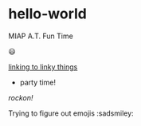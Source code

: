 # hello-world
MIAP A.T. Fun Time

:smiley:

[linking to linky things](www.google.com)

- party time! 

_rockon!_

Trying to figure out emojis :sadsmiley:
